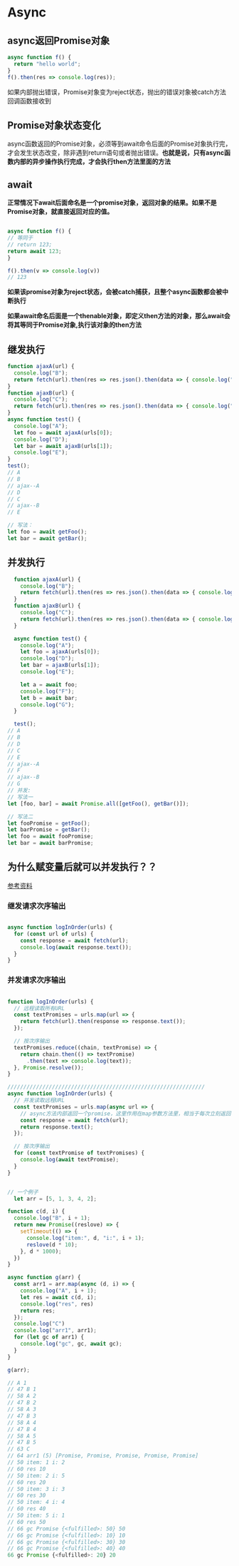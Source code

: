   # Async

    
  ## async返回Promise对象
  ```js
  async function f() {
    return "hello world";
  }
  f().then(res => console.log(res));
  ```
  如果内部抛出错误，Promise对象变为reject状态，抛出的错误对象被catch方法回调函数接收到

  ## Promise对象状态变化
   async函数返回的Promise对象，必须等到await命令后面的Promise对象执行完，才会发生状态改变，除非遇到return语句或者抛出错误。**也就是说，只有async函数内部的异步操作执行完成，才会执行then方法里面的方法**
   

  ## await
  
  **正常情况下await后面命名是一个promise对象，返回对象的结果。如果不是Promise对象，就直接返回对应的值。**

  ```js

async function f() {
  // 等同于
  // return 123;
  return await 123;
}

f().then(v => console.log(v))
// 123
  ```
  
  **如果该promise对象为reject状态，会被catch捕获，且整个async函数都会被中断执行**

  **如果await命名后面是一个thenable对象，即定义then方法的对象，那么await会将其等同于Promise对象,执行该对象的then方法**


  ## 继发执行
  ```js
  function ajaxA(url) {
    console.log("B");
    return fetch(url).then(res => res.json().then(data => { console.log("ajax--A"); return data; }));
  }
  function ajaxB(url) {
    console.log("C");
    return fetch(url).then(res => res.json().then(data => { console.log("ajax--B"); return data; }));
  }
  async function test() {
    console.log("A");
    let foo = await ajaxA(urls[0]);
    console.log("D");
    let bar = await ajaxB(urls[1]);
    console.log("E");
  }
  test();
// A
// B
// ajax--A
// D
// C
// ajax--B
// E

// 写法：
let foo = await getFoo();
let bar = await getBar();
```

## 并发执行

```js
  function ajaxA(url) {
    console.log("B");
    return fetch(url).then(res => res.json().then(data => { console.log("ajax--A"); return data; }));
  }
  function ajaxB(url) {
    console.log("C");
    return fetch(url).then(res => res.json().then(data => { console.log("ajax--B"); return data; }));
  }

  async function test() {
    console.log("A");
    let foo = ajaxA(urls[0]);
    console.log("D");
    let bar = ajaxB(urls[1]);
    console.log("E");

    let a = await foo;
    console.log("F");
    let b = await bar;
    console.log("G");
  }

  test();
// A
// B
// D
// C
// E
// ajax--A
// F
// ajax--B
// G
// 并发:
// 写法一
let [foo, bar] = await Promise.all([getFoo(), getBar()]);

// 写法二
let fooPromise = getFoo();
let barPromise = getBar();
let foo = await fooPromise;
let bar = await barPromise;
```
## 为什么赋变量后就可以并发执行？？
[参考资料](https://developer.mozilla.org/zh-CN/docs/Web/JavaScript/Reference/Statements/async_function)


### 继发请求次序输出

```js

async function logInOrder(urls) {
  for (const url of urls) {
    const response = await fetch(url);
    console.log(await response.text());
  }
}
```


### 并发请求次序输出

```js

function logInOrder(urls) {
  // 远程读取所有URL
  const textPromises = urls.map(url => {
    return fetch(url).then(response => response.text());
  });

  // 按次序输出
  textPromises.reduce((chain, textPromise) => {
    return chain.then(() => textPromise)
      .then(text => console.log(text));
  }, Promise.resolve());
}

//////////////////////////////////////////////////////////////
async function logInOrder(urls) {
  // 并发读取远程URL
  const textPromises = urls.map(async url => {
    // async方法内部返回一个promise，这里作用在map参数方法里，相当于每次立刻返回一个promise函数，
    const response = await fetch(url);
    return response.text();
  });

  // 按次序输出
  for (const textPromise of textPromises) {
    console.log(await textPromise);
  }
}


// 一个例子
  let arr = [5, 1, 3, 4, 2];

function c(d, i) {
  console.log("B", i + 1);
  return new Promise((reslove) => {
    setTimeout(() => {
      console.log("item:", d, "i:", i + 1);
      reslove(d * 10);
    }, d * 1000);
  })
}

async function g(arr) {
  const arr1 = arr.map(async (d, i) => {
    console.log("A", i + 1);
    let res = await c(d, i);
    console.log("res", res)
    return res;
  });
  console.log("C")
  console.log("arr1", arr1);
  for (let gc of arr1) {
    console.log("gc", gc, await gc);
  }
}

g(arr);

// A 1
// 47 B 1
// 58 A 2
// 47 B 2
// 58 A 3
// 47 B 3
// 58 A 4
// 47 B 4
// 58 A 5
// 47 B 5
// 63 C
// 64 arr1 (5) [Promise, Promise, Promise, Promise, Promise]
// 50 item: 1 i: 2
// 60 res 10
// 50 item: 2 i: 5
// 60 res 20
// 50 item: 3 i: 3
// 60 res 30
// 50 item: 4 i: 4
// 60 res 40
// 50 item: 5 i: 1
// 60 res 50
// 66 gc Promise {<fulfilled>: 50} 50
// 66 gc Promise {<fulfilled>: 10} 10
// 66 gc Promise {<fulfilled>: 30} 30
// 66 gc Promise {<fulfilled>: 40} 40
66 gc Promise {<fulfilled>: 20} 20
```